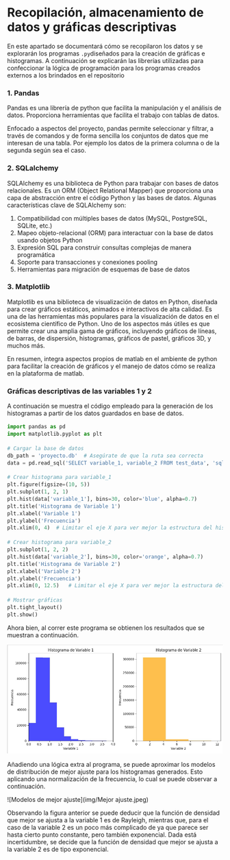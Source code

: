 # Recopilación, almacenamiento de datos y gráficas descriptivas

En este apartado se documentará cómo se recopilaron los datos y se explorarán los programas `.py`diseñados para la creación de gráficas e histogramas. A continuación se explicarán las librerías utilizadas para confeccionar la lógica de programación para los programas creados externos a los brindados en el repositorio

### **1. Pandas**

Pandas es una librería de python que facilita la manipulación y el análisis de datos. Proporciona herramientas que facilita el trabajo con tablas de datos.

Enfocado a aspectos del proyecto, pandas permite seleccionar y filtrar, a través de comandos y de forma sencilla los conjuntos de datos que me interesan de una tabla. Por ejemplo los datos de la primera columna o de la segunda según sea el caso.

### **2. SQLalchemy**

SQLAlchemy es una biblioteca de Python para trabajar con bases de datos relacionales. Es un ORM (Object Relational Mapper) que proporciona una capa de abstracción entre el código Python y las bases de datos. Algunas características clave de SQLAlchemy son:

1. Compatibilidad con múltiples bases de datos (MySQL, PostgreSQL, SQLite, etc.)
2. Mapeo objeto-relacional (ORM) para interactuar con la base de datos usando objetos Python
3. Expresión SQL para construir consultas complejas de manera programática
4. Soporte para transacciones y conexiones pooling
5. Herramientas para migración de esquemas de base de datos

### **3. Matplotlib**

Matplotlib es una biblioteca de visualización de datos en Python, diseñada para crear gráficos estáticos, animados e interactivos de alta calidad. Es una de las herramientas más populares para la visualización de datos en el ecosistema científico de Python. Uno de los aspectos más útiles es que permite crear una amplia gama de gráficos, incluyendo gráficos de líneas, de barras, de dispersión, histogramas, gráficos de pastel, gráficos 3D, y muchos más.

En resumen, integra aspectos propios de matlab en el ambiente de python para facilitar la creación de gráficos y el manejo de datos cómo se realiza en la plataforma de matlab.
### Gráficas descriptivas de las variables 1 y 2

A continuación se muestra el código empleado para la generación de los histogramas a partir de los datos guardados en base de datos.

```python title="graficas_descriptivas"
import pandas as pd
import matplotlib.pyplot as plt

# Cargar la base de datos
db_path = 'proyecto.db'  # Asegúrate de que la ruta sea correcta
data = pd.read_sql('SELECT variable_1, variable_2 FROM test_data', 'sqlite:///' + db_path)

# Crear histograma para variable_1
plt.figure(figsize=(10, 5))
plt.subplot(1, 2, 1)
plt.hist(data['variable_1'], bins=30, color='blue', alpha=0.7)
plt.title('Histograma de Variable 1')
plt.xlabel('Variable 1')
plt.ylabel('Frecuencia')
plt.xlim(0, 4)  # Limitar el eje X para ver mejor la estructura del histograma

# Crear histograma para variable_2
plt.subplot(1, 2, 2)
plt.hist(data['variable_2'], bins=30, color='orange', alpha=0.7)
plt.title('Histograma de Variable 2')
plt.xlabel('Variable 2')
plt.ylabel('Frecuencia')
plt.xlim(0, 12.5)   # Limitar el eje X para ver mejor la estructura del histograma

# Mostrar gráficas
plt.tight_layout()
plt.show()
```
Ahora bien, al correr este programa se obtienen los resultados que se muestran a continuación.

![Histogramas](img/Histograma_variables.jpeg)

Añadiendo una lógica extra al programa, se puede aproximar los modelos de distribución de mejor ajuste para los histogramas generados. Esto aplicando una normalización de la frecuencia, lo cual se puede observar a continuación.

![Modelos de mejor ajuste](img/Mejor ajuste.jpeg)

Observando la figura anterior se puede deducir que la función de densidad que mejor se ajusta a la variable 1 es de Rayleigh, mientras que, para el caso de la variable 2 es un poco más complicado de ya que parece ser hasta cierto punto constante, pero también exponencial. Dada está incertidumbre, se decide que la función de densidad que mejor se ajusta a la variable 2 es de tipo exponencial.
